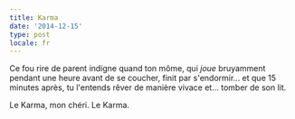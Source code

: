 ```yaml
---
title: Karma
date: '2014-12-15'
type: post
locale: fr
---
```


Ce fou rire de parent indigne quand ton môme, qui _joue_ bruyamment pendant une heure avant de se coucher, finit par s'endormir... et que 15 minutes après, tu l'entends rêver de manière vivace et... tomber de son lit.

Le Karma, mon chéri. Le Karma.

